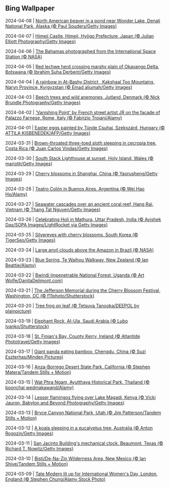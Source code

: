 ## Bing Wallpaper
2024-04-08 | [North American beaver in a pond near Wonder Lake, Denali National Park, Alaska (© Paul Souders/Getty Images)](./wallpaper/2024-04-08.jpg) 

2024-04-07 | [Himeji Castle, Himeji, Hyōgo Prefecture, Japan (© Julian Elliott Photography/Getty Images)](./wallpaper/2024-04-07.jpg) 

2024-04-06 | [The Bahamas photographed from the International Space Station (© NASA)](./wallpaper/2024-04-06.jpg) 

2024-04-05 | [Red lechwe herd crossing marshy plain of Okavango Delta, Botswana (© Ibrahim Suha Derbent/Getty Images)](./wallpaper/2024-04-05.jpg) 

2024-04-04 | [A rainbow in At-Bashy District  , Kakshaal Too Mountains, Naryn Province, Kyrgyzstan (© Emad aljumah/Getty Images)](./wallpaper/2024-04-04.jpg) 

2024-04-03 | [Beech trees and wild anemones, Jutland, Denmark (© Nick Brundle Photography/Getty Images)](./wallpaper/2024-04-03.jpg) 

2024-04-02 | ['Vanishing Point' by French street artist JR on the facade of Palazzo Farnese, Rome, Italy (© Fabrizio Troiani/Alamy)](./wallpaper/2024-04-02.jpg) 

2024-04-01 | [Easter eggs painted by Tünde Csuhaj, Szekszárd, Hungary (© ATTILA KISBENEDEK/AFP/Getty Images)](./wallpaper/2024-04-01.jpg) 

2024-03-31 | [Brown-throated three-toed sloth sleeping in cecropia tree, Costa Rica (© Juan Carlos Vindas/Getty Images)](./wallpaper/2024-03-31.jpg) 

2024-03-30 | [South Stack Lighthouse at sunset, Holy Island, Wales (© mariotlr/Getty Images)](./wallpaper/2024-03-30.jpg) 

2024-03-29 | [Cherry blossoms in Shanghai, China (© Yaorusheng/Getty Images)](./wallpaper/2024-03-29.jpg) 

2024-03-28 | [Teatro Colón in Buenos Aires, Argentina (© Wei Hao Ho/Alamy)](./wallpaper/2024-03-28.jpg) 

2024-03-27 | [Seawater cascades over an ancient coral reef, Hang Rai, Vietnam (© Thang Tat Nguyen/Getty Images)](./wallpaper/2024-03-27.jpg) 

2024-03-26 | [Celebrating Holi in Mathura, Uttar Pradesh, India (© Avishek Das/SOPA Images/LightRocket via Getty Images)](./wallpaper/2024-03-26.jpg) 

2024-03-25 | [Silvereyes with cherry blossoms, South Korea (© TigerSeo/Getty Images)](./wallpaper/2024-03-25.jpg) 

2024-03-24 | [Large anvil clouds above the Amazon in Brazil (© NASA)](./wallpaper/2024-03-24.jpg) 

2024-03-23 | [Blue Spring, Te Waihou Walkway, New Zealand (© Ian Beattie/Alamy)](./wallpaper/2024-03-23.jpg) 

2024-03-22 | [Bwindi Impenetrable National Forest, Uganda (© Art Wolfe/DanitaDelimont.com)](./wallpaper/2024-03-22.jpg) 

2024-03-21 | [The Jefferson Memorial during the Cherry Blossom Festival, Washington, DC (© f11photo/Shutterstock)](./wallpaper/2024-03-21.jpg) 

2024-03-20 | [Tree frog on leaf (© Tetsuya Tanooka/DEEPOL by plainpicture)](./wallpaper/2024-03-20.jpg) 

2024-03-19 | [Elephant Rock, Al-Ula, Saudi Arabia (© Lubo Ivanko/Shutterstock)](./wallpaper/2024-03-19.jpg) 

2024-03-18 | [St. Finian's Bay, County Kerry, Ireland (© Atlantide Phototravel/Getty Images)](./wallpaper/2024-03-18.jpg) 

2024-03-17 | [Giant panda eating bamboo, Chengdu, China (© Suzi Eszterhas/Minden Pictures)](./wallpaper/2024-03-17.jpg) 

2024-03-16 | [Anza-Borrego Desert State Park, California (© Stephen Matera/Tandem Stills + Motion)](./wallpaper/2024-03-16.jpg) 

2024-03-15 | [Wat Phra Ngam, Ayutthaya Historical Park, Thailand (© boonchai wedmakawand/Alamy)](./wallpaper/2024-03-15.jpg) 

2024-03-14 | [Lesser flamingos flying over Lake Magadi, Kenya (© Vicki Jauron, Babylon and Beyond Photography/Getty Images)](./wallpaper/2024-03-14.jpg) 

2024-03-13 | [Bryce Canyon National Park, Utah (© Jim Patterson/Tandem Stills + Motion)](./wallpaper/2024-03-13.jpg) 

2024-03-12 | [A koala sleeping in a eucalyptus tree, Australia (© Anton Rogozin/Getty Images)](./wallpaper/2024-03-12.jpg) 

2024-03-11 | [San Jacinto Building's mechanical clock, Beaumont, Texas (© Richard T. Nowitz/Getty Images)](./wallpaper/2024-03-11.jpg) 

2024-03-10 | [Bisti/De-Na-Zin Wilderness Area, New Mexico (© Ian Shive/Tandem Stills + Motion)](./wallpaper/2024-03-10.jpg) 

2024-03-09 | [Tate Modern lit up for International Women's Day, London, England (© Stephen Chung/Alamy Stock Photo)](./wallpaper/2024-03-09.jpg) 

